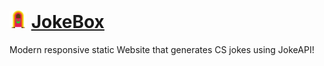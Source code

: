 
<h1>
<img src="src/logo.png" alt="JokeBox Icon" height="28px">
  <a href="https://maggyprotasio.github.io/JokeBox/">JokeBox</a>
</h1>
Modern responsive static Website that generates CS jokes using JokeAPI!
